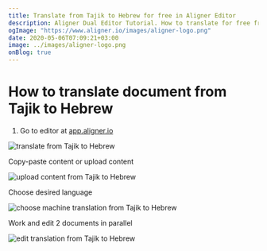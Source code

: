 ```yaml
---
title: Translate from Tajik to Hebrew for free in Aligner Editor
description: Aligner Dual Editor Tutorial. How to translate for free from Tajik to Hebrew. Aligner is multilingual document management platform. 
ogImage: "https://www.aligner.io/images/aligner-logo.png"
date: 2020-05-06T07:09:21+03:00
image: ../images/aligner-logo.png
onBlog: true
---
```


# How to translate document from Tajik to Hebrew

1. Go to editor at [app.aligner.io](https://app.aligner.io "Aligner App web page")

![translate from Tajik to Hebrew](../aligner-blank-editor.png "translate from Tajik to Hebrew")

Copy-paste content or upload content

![upload content from Tajik to Hebrew](../aligner-uploaded-document.png "upload content from Tajik to Hebrew")

Choose desired language

![choose machine translation from Tajik to Hebrew](../aligner-language-dropdown.png "choose machine translation from Tajik to Hebrew")

Work and edit 2 documents in parallel

![edit translation from Tajik to Hebrew](../aligner-double-sitded-editor.png "edit translation from Tajik to Hebrew")

